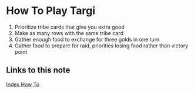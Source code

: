 # How To Play Targi

1. Prioritize tribe cards that give you extra good
1. Make as many rows with the same tribe card
1. Gather enough food to exchange for three golds in one turn
1. Gather food to prepare for raid, priorities losing food rather than victory point
## Links to this note

[Index How To](index-how-to.md)

